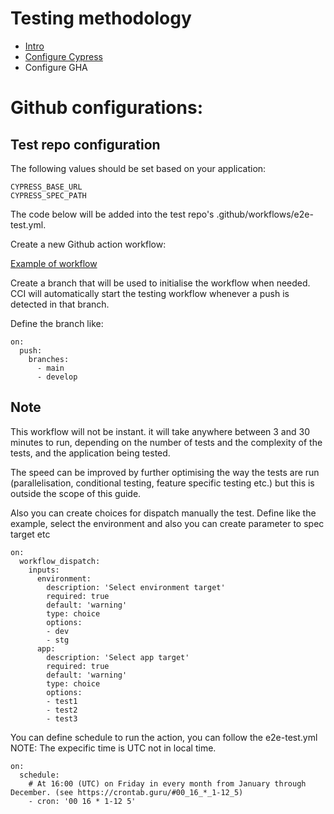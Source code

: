# Testing methodology
- [Intro](./e2e-testing.md)
- [Configure Cypress](./cypress-config.md)
- Configure GHA
# Github configurations:


## Test repo configuration

The following values should be set based on your application:
```
CYPRESS_BASE_URL
CYPRESS_SPEC_PATH
```

The code below will be added into the test repo's .github/workflows/e2e-test.yml.

Create a new Github action workflow:

[Example of workflow](../../../.github/workflows/e2e-test.yml)

Create a branch that will be used to initialise the workflow when needed. CCI will automatically start the testing workflow whenever a push is detected in that branch. 

Define the branch like:
```
on:
  push:
    branches:
      - main
      - develop

```

## Note

This workflow will not be instant. it will take anywhere between 3 and 30 minutes to run, depending on the number of tests and the complexity of the tests, and the application being tested.

The speed can be improved by further optimising the way the tests are run (parallelisation, conditional testing, feature specific testing etc.) but this is outside the scope of this guide.

Also you can create choices for dispatch manually the test.
Define like the example, select the environment and also you can create parameter to spec target etc
```
on:
  workflow_dispatch:
    inputs:
      environment:
        description: 'Select environment target'
        required: true
        default: 'warning'
        type: choice
        options:
        - dev
        - stg
      app:
        description: 'Select app target'
        required: true
        default: 'warning'
        type: choice
        options:
        - test1
        - test2
        - test3

```

You can define schedule to run the action, you can follow the e2e-test.yml
NOTE: The expecific time is UTC not in local time.
```
on:
  schedule:
    # At 16:00 (UTC) on Friday in every month from January through December. (see https://crontab.guru/#00_16_*_1-12_5)
    - cron: '00 16 * 1-12 5'

```